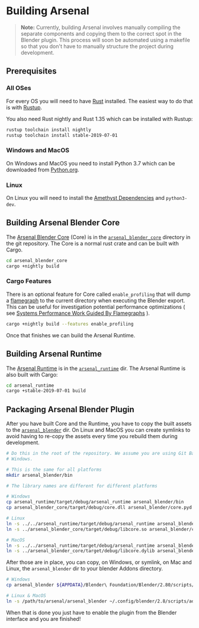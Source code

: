 # Building Arsenal

> **Note:** Currently, building Arsenal involves manually compiling the separate components and copying them to the correct spot in the Blender plugin. This process will soon be automated using a makefile so that you don't have to manually structure the project during development.

## Prerequisites

### All OSes

For every OS you will need to have [Rust][rust] installed. The easiest way to do that is with [Rustup][rustup].

You also need Rust nightly and Rust 1.35 which can be installed with Rustup:

```bash
rustup toolchain install nightly
rustup toolchain install stable-2019-07-01
```

[rust]: https://rust-lang.org
[rustup]: https://rustup.rs/

### Windows and MacOS

On Windows and MacOS you need to install Python 3.7 which can be downloaded from [Python.org][py_download].

[py_download]: https://www.python.org/downloads/

### Linux

On Linux you will need to install the [Amethyst Dependencies][amethyst_deps] and `python3-dev`.

[amethyst_deps]: https://github.com/amethyst/amethyst#dependencies

## Building Arsenal Blender Core

The [Arsenal Blender Core][core] (Core) is in the [`arsenal_blender_core`][core_dir] directory in the git repository. The Core is a normal rust crate and can be built with Cargo.

```bash
cd arsenal_blender_core
cargo +nightly build
```

### Cargo Features

There is an optional feature for Core called `enable_profiling` that will dump a [flamegraph] to the current directory when executing the Blender export. This can be useful for investigation potential performance optimizations ( see [Systems Performance Work Guided By Flamegraphs][flamegraph_profiling] ).

```bash
cargo +nightly build --features enable_profiling
```

Once that finishes we can build the Arsenal Runtime.

[core]: ./architecture.md#arsenal-blender-core
[core_dir]: https://github.com/katharostech/arsenal/tree/master/arsenal_blender_core
[flamegraph]: https://github.com/TyOverby/flame
[flamegraph_profiling]: https://github.com/ferrous-systems/flamegraph#systems-performance-work-guided-by-flamegraphs

## Building Arsenal Runtime

The [Arsenal Runtime][arsenal_runtime] is in the [`arsenal_runtime`][runtime_dir] dir. The Arsenal Runtime is also built with Cargo:

```bash
cd arsenal_runtime
cargo +stable-2019-07-01 build
```

[arsenal_runtime]: ./architecture.md#arsenal-runtime
[runtime_dir]: https://github.com/katharostech/arsenal/tree/master/arsenal_runtime

## Packaging Arsenal Blender Plugin

After you have built Core and the Runtime, you have to copy the built assets to the [`arsenal_blender`][arsenal_blender] dir. On Linux and MacOS you can create symlinks to avoid having to re-copy the assets every time you rebuild them during development.

```bash
# Do this in the root of the repository. We assume you are using Git Bash on
# Windows.

# This is the same for all platforms
mkdir arsenal_blender/bin

# The library names are different for different platforms

# Windows
cp arsenal_runtime/target/debug/arsenal_runtime arsenal_blender/bin
cp arsenal_blender_core/target/debug/core.dll arsenal_blender/core.pyd

# Linux
ln -s ../../arsenal_runtime/target/debug/arsenal_runtime arsenal_blender/bin
ln -s ../arsenal_blender_core/target/debug/libcore.so arsenal_blender/core.so

# MacOS
ln -s ../../arsenal_runtime/target/debug/arsenal_runtime arsenal_blender/bin
ln -s ../arsenal_blender_core/target/debug/libcore.dylib arsenal_blender/core.so
```

After those are in place, you can copy, on Windows, or symlink, on Mac and Linux, the `arsenal_blender` dir to your blender Addons directory.

```bash
# Windows
cp arsenal_blender ${APPDATA}/Blender\ Foundation/Blender/2.80/scripts/addons

# Linux & MacOS
ln -s /path/to/arsenal/arsenal_blender ~/.config/blender/2.8/scripts/addons
```

When that is done you just have to enable the plugin from the Blender interface and you are finished!

[arsenal_blender]: https://github.com/katharostech/arsenal/tree/master/arsenal_blender
